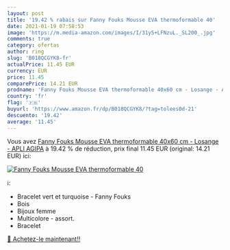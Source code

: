 ```yaml
---
layout: post
title: '19.42 % rabais sur Fanny Fouks Mousse EVA thermoformable 40'
date: 2021-01-19 07:58:53
image: 'https://m.media-amazon.com/images/I/31y5+LFNzuL._SL200_.jpg'
comments: true
category: ofertas
author: ring
slug: 'B018QCGYK8-fr'
actualPrice: 11.45 EUR
currency: EUR
price: 11.45
comparePrice: 14.21 EUR
prodname: 'Fanny Fouks Mousse EVA thermoformable 40x60 cm - Losange - APLI AGIPA'
country: 'fr'
flag: '🇫🇷'
buyurl: 'https://www.amazon.fr/dp/B018QCGYK8/?tag=tolees0d-21'
descuento: '19.42'
average: '11.45'
---
```


Vous avez [Fanny Fouks Mousse EVA thermoformable 40x60 cm - Losange - APLI AGIPA](https://www.amazon.fr/dp/B018QCGYK8/?tag=tolees0d-21)  à  19.42 % de réduction, prix final  11.45 EUR (original: 14.21 EUR) ici:

[![Fanny Fouks Mousse EVA thermoformable 40](https://m.media-amazon.com/images/I/31y5+LFNzuL._SL200_.jpg)](https://www.amazon.fr/dp/B018QCGYK8/?tag=tolees0d-21)

ℹ️:

- Bracelet vert et turquoise - Fanny Fouks
- Bois
- Bijoux femme
- Multicolore - assort.
- Bracelet

[🛒 Achetez-le maintenant!!](https://www.amazon.fr/dp/B018QCGYK8/?tag=tolees0d-21)
